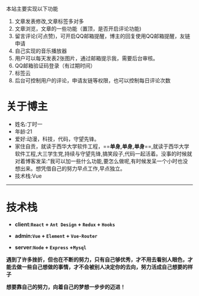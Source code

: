 本站主要实现以下功能
1. 文章发表修改,文章标签多对多
2. 文章浏览，文章的一些功能（置顶，是否开启评论功能)
3. 留言评论(可点赞)，可开启QQ邮箱提醒，博主的回复使用QQ邮箱提醒，友链申请
4. 自己实现的音乐播放器
5. 用户可以每天发表2张图片，通过邮箱提示我，需要后台审核。
6. QQ邮箱验证码登录（有过期时间）
7. 标签云
8. 后台可控制用户的评论，申请友链等权限，也可以控制每日评论次数

#  关于博主
- 姓名:丁时一
- 年龄:21
- 爱好:动漫，科技，代码，守望先锋。
- 家住自贡，就读于西华大学软件工程，==**单身,单身,单身**==,就读于西华大学软件工程,大三学生党,持续与守望先锋,搞笑段子,代码一起活着。没事的时候就对着博客发呆:"我可以加一些什么功能,要怎么做呢,有时候发呆一个小时也没想出来。想凭借自己的努力早点工作,早点独立。
- 技术栈:Vue

----

# 技术栈
- **client:`React` + `Ant Design` + `Redux` + `Hooks`**

- **admin:`Vue` + `Element` + `Vue-Router`**

- **server:`Node` + `Express` +`Mysql`**



**遇到了许多挫折，但也在不断的努力，只有自己够优秀，才不用去看别人眼色，才能去做一些自己想做的事情，才不会被别人决定你的去向，努力活成自己想要的样子**

**想要靠自己的努力，向着自己的梦想一步步的迈进！**
